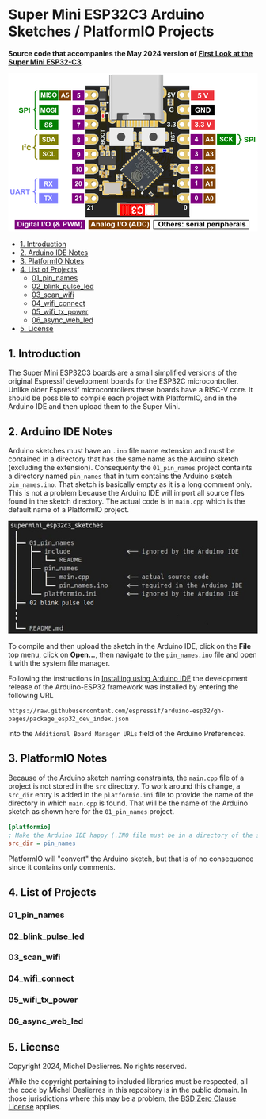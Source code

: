 # Super Mini ESP32C3 Arduino Sketches / PlatformIO Projects

**Source code that accompanies the May 2024 version of [First Look at the Super Mini ESP32-C3](https://sigmdel.ca/michel/ha/esp8266/super_mini_esp32c3_en.html)**.

![Super Mini ESP32C3 Pinout](images/pinout_top_big_logo.png)

<!-- TOC -->

- [1. Introduction](#1-introduction)
- [2. Arduino IDE Notes](#2-arduino-ide-notes)
- [3. PlatformIO Notes](#3-platformio-notes)
- [4. List of Projects](#4-list-of-projects)
  - [01_pin_names](#01_pin_names)
  - [02_blink_pulse_led](#02_blink_pulse_led)
  - [03_scan_wifi](#03_scan_wifi)
  - [04_wifi_connect](#04_wifi_connect)
  - [05_wifi_tx_power](#05_wifi_tx_power)
  - [06_async_web_led](#06-_async_web_led)
- [5. License](#5-license)

<!-- /TOC -->

## 1. Introduction

The Super Mini ESP32C3 boards are a small simplified versions of the original Espressif development boards for the ESP32C microcontroller. Unlike older Espressif microcontrollers these boards have a RISC-V core. It should be possible to compile each project with PlatformIO, and in the Arduino IDE and then upload them to the Super Mini. 
## 2. Arduino IDE Notes

Arduino sketches must have an `.ino` file name extension and must be contained in a directory that has the same name as the Arduino sketch (excluding the extension). Consequenty the `01_pin_names` project containts a directory named `pin_names` that in turn contains the Arduino sketch `pin_names.ino`. That sketch is basically empty as it is a long comment only. This is not a problem because the Arduino IDE will import all source files found in the sketch directory. The actual code is in `main.cpp` which is the default name of a PlatformIO project.

![Directory tree](images/dir_tree.jpg) 

To compile and then upload the sketch in the Arduino IDE, click on the **File** top menu, click on **Open...**, then navigate to the `pin_names.ino` file and open it with the system file manager.

Following the instructions in [Installing using Arduino IDE](https://docs.espressif.com/projects/arduino-esp32/en/latest/installing.html#installing-using-arduino-ide) the development release of the Arduino-ESP32 framework was installed by entering the following URL 
```
https://raw.githubusercontent.com/espressif/arduino-esp32/gh-pages/package_esp32_dev_index.json
```
into the `Additional Board Manager URLs` field of the Arduino Preferences.


## 3. PlatformIO Notes

Because of the Arduino sketch naming constraints, the `main.cpp` file of a project is not stored in the `src` directory. To work around this change, a `src_dir` entry is added in the `platformio.ini` file to provide the name of the directory in which `main.cpp` is found. That will be the name of the Arduino sketch as shown here for the `01_pin_names` project. 

```ini
[platformio]
; Make the Arduino IDE happy (.INO file must be in a directory of the same name)
src_dir = pin_names
```

PlatformIO will "convert" the Arduino sketch, but that is of no consequence since it contains only comments.

## 4. List of Projects      

### 01_pin_names
### 02_blink_pulse_led
### 03_scan_wifi
### 04_wifi_connect
### 05_wifi_tx_power
### 06_async_web_led

## 5. License

Copyright 2024, Michel Deslierres. No rights reserved. 

While the copyright pertaining to included libraries must be respected, all the code by Michel Deslierres in this repository is in the public domain. In those jurisdictions where this may be a problem, the [BSD Zero Clause License](https://spdx.org/licenses/0BSD.html) applies.
